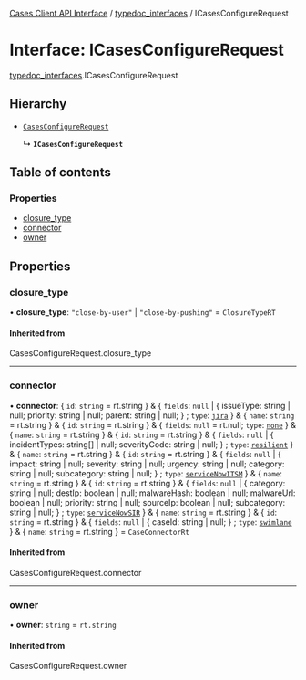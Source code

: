 [Cases Client API Interface](../README.md) / [typedoc\_interfaces](../modules/typedoc_interfaces.md) / ICasesConfigureRequest

# Interface: ICasesConfigureRequest

[typedoc_interfaces](../modules/typedoc_interfaces.md).ICasesConfigureRequest

## Hierarchy

- [`CasesConfigureRequest`](../modules/typedoc_interfaces._internal_namespace.md#casesconfigurerequest)

  ↳ **`ICasesConfigureRequest`**

## Table of contents

### Properties

- [closure\_type](typedoc_interfaces.ICasesConfigureRequest.md#closure_type)
- [connector](typedoc_interfaces.ICasesConfigureRequest.md#connector)
- [owner](typedoc_interfaces.ICasesConfigureRequest.md#owner)

## Properties

### closure\_type

• **closure\_type**: ``"close-by-user"`` \| ``"close-by-pushing"`` = `ClosureTypeRT`

#### Inherited from

CasesConfigureRequest.closure\_type

___

### connector

• **connector**: { `id`: `string` = rt.string } & { `fields`: ``null`` \| { issueType: string \| null; priority: string \| null; parent: string \| null; } ; `type`: [`jira`](../modules/client._internal_namespace.md#jira)  } & { `name`: `string` = rt.string } & { `id`: `string` = rt.string } & { `fields`: ``null`` = rt.null; `type`: [`none`](../modules/client._internal_namespace.md#none)  } & { `name`: `string` = rt.string } & { `id`: `string` = rt.string } & { `fields`: ``null`` \| { incidentTypes: string[] \| null; severityCode: string \| null; } ; `type`: [`resilient`](../modules/client._internal_namespace.md#resilient)  } & { `name`: `string` = rt.string } & { `id`: `string` = rt.string } & { `fields`: ``null`` \| { impact: string \| null; severity: string \| null; urgency: string \| null; category: string \| null; subcategory: string \| null; } ; `type`: [`serviceNowITSM`](../modules/client._internal_namespace.md#servicenowitsm)  } & { `name`: `string` = rt.string } & { `id`: `string` = rt.string } & { `fields`: ``null`` \| { category: string \| null; destIp: boolean \| null; malwareHash: boolean \| null; malwareUrl: boolean \| null; priority: string \| null; sourceIp: boolean \| null; subcategory: string \| null; } ; `type`: [`serviceNowSIR`](../modules/client._internal_namespace.md#servicenowsir)  } & { `name`: `string` = rt.string } & { `id`: `string` = rt.string } & { `fields`: ``null`` \| { caseId: string \| null; } ; `type`: [`swimlane`](../modules/client._internal_namespace.md#swimlane)  } & { `name`: `string` = rt.string } = `CaseConnectorRt`

#### Inherited from

CasesConfigureRequest.connector

___

### owner

• **owner**: `string` = `rt.string`

#### Inherited from

CasesConfigureRequest.owner
